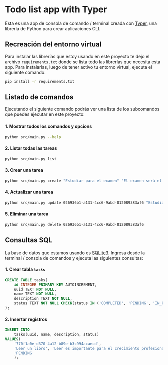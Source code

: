 # Todo list app with Typer
Esta es una app de consola de comando / terminal creada con [Typer](https://typer.tiangolo.com/), una librería de Python para crear aplicaciones CLI.

## Recreación del entorno virtual
Para instalar las librerías que estoy usando en este proyecto te dejo el archivo `requirements.txt` donde se lista todo las librerías que necesita esta app. Para instalarlas, luego de tener activo tu entorno virtual, ejecuta el siguiente comando:

```sh
pip install -r requirements.txt
```

## Listado de comandos
Ejecutando el siguiente comando podrás ver una lista de los subcomandos que puedes ejecutar en este proyecto:
#### 1. Mostrar todos los comandos y opcions
```sh
python src/main.py --help
```
#### 2. Listar todas las tareas
```sh
python src/main.py list
```
#### 3. Crear una tarea
```sh
python src/main.py create "Estudiar para el examen" "El examen será el próximo Jueves" IN_PROGRESS
```
#### 4. Actualizar una tarea
```sh
python src/main.py update 026936b1-a131-4cc6-9abd-812089383af6 "Estudiar para el examen" "El examen será el próximo Jueves" IN_PROGRESS
```
#### 5. Eliminar una tarea
```sh
python src/main.py delete 026936b1-a131-4cc6-9abd-812089383af6
```

## Consultas SQL
La base de datos que estamos usando es [SQLite3](https://sqlite.org/). Ingresa desde la terminal / consola de comandos y ejecuta las siguientes consultas:

#### 1. Crear tabla `tasks`
```sql
CREATE TABLE tasks(
	id INTEGER PRIMARY KEY AUTOINCREMENT,
	uuid TEXT NOT NULL,
	name TEXT NOT NULL,
	description TEXT NOT NULL,
	status TEXT NOT NULL CHECK(status IN ('COMPLETED', 'PENDING', 'IN_PROGRESS'))
);
```

#### 2. Insertar registros
```sql
INSERT INTO 
	tasks(uuid, name, description, status) 
VALUES(
	'770f1a0e-d370-4a12-b89e-b3c994acaecd', 
	'Leer un libro', 'Leer es importante para el crecimiento profesional',
	'PENDING'
	);
```

